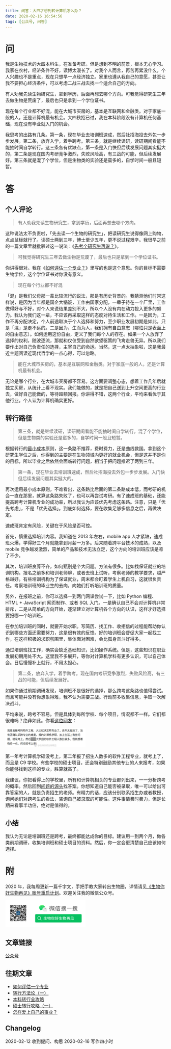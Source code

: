 ```yaml
---
title: 问答：大四才想到转计算机怎么办？
date: 2020-02-16 16:54:56
tags: [公众号, 问答]
---
```


# 问
我是生物技术的大四本科生，在准备考研。但是想到不明的前景，根本无心学习。我家在农村，经济条件不好，读博太漫长了。对我个人而言，再苦再累没什么，个人兴趣也不是重点，现在只想早一点经济独立。家里也遵从我自己的意愿，甚至让我不要担心经济条件，可以考虑二战三战去找一个适合自己的方向。

有人劝我先读生物研究生，拿到学历，后面再想去哪个方向。可我觉得研究生三年去做生物是荒废了，最后也只是拿到一个学位证书。

现在每个行业都不好混，能在大城市买房的，基本是互联网和金融类。对于家底一般的人，还是计算机最有机会。大四秋招已过，我在本科阶段没有计算机任何基础，现在没有毕业就入门的机会。

我思考的出路有几条。第一条，现在毕业去培训班速成，然后社招海投去外包一步步发展。第二条，放弃入学，着手跨考。第三条，就是继续读研，读研期间看能不能抽时间自学转行。这三条各有优缺点，第一条是入门快但后续发展问题其实挺大的，第二条是现在国内考研竞争激烈，失败风险高，有三战的可能，但后续发展好。第三条就是混了个学位，但是生物类的实验还是蛮多的，自学时间一般且短暂。

# 答

## 个人评论

> 有人劝我先读生物研究生，拿到学历，后面再想去哪个方向。

这种说法太不负责啦，「先去读一个生物的研究生」，把读研究生说得像网上购物，点点鼠标就行了。读硕士两到三年，博士至少五年，更不说过程艰辛。我很早之前的一篇文章里就批驳过这一说法：《[先考个研究生再说？](https://www.biobyelogy.com/2017/12/20/qa-should-i-keep-pursuing-biology/#%E8%A1%A5%E5%85%85)》。

> 可我觉得研究生三年去做生物是荒废了，最后也只是拿到一个学位证书。

你讲得很对。我在《[如何评估一个专业？](https://www.biobyelogy.com/2019/12/29/how-to-evaluate-a-major/)》里写的也是这个意思。你的目标不需要生物学位，这个学位证书对你没有意义。

> 现在每个行业都不好混

「混」是我们父母那一辈比较流行的说法，那是有历史背景的。我猜测他们时常这样说，是因为当年都是国企大锅饭，工作由国家分配，一辈子待在一个厂里，工作做得好与不好，对个人来说结果差别不大，所以个人没有内在动力投入更多的努力。我认为我们这一辈，不应该再采取这样的态度对待生活和工作。一是因为，工作不再分配决定，个人前途取决于个人选择和努力，至少职业发展初期是如此，只是「混」是走不远的。二是因为，生而为人，我们拥有自由意志（哪怕只是表面上的自由意志）。如何运用这份自由，定义了我们每个人的存在。如果一个人放弃了选择的权利，随波逐流，那就和仅仅受到自然欲望驱策的飞禽走兽无异。所以我们要作出对自己负责任的选择，主宰自己的命运。当然，这一点太抽象啦，这是我最近主题阅读近现代哲学的一点心得，可以忽略。

> 能在大城市买房的，基本是互联网和金融类。对于家底一般的人，还是计算机最有机会。

无论是哪个行业，在大城市买房都不容易。这方面要调整心态，想着工作几年后就独立买房，从统计上看不现实。我们能做的，就是把自己送到上升空间更高的行业去，做好自己能做的，等待超额回报。你讲得不错，这两个行业，平均来看优于其他行业。个人认为计算机确实更好。

## 转行路径

> 第三条，就是继续读研，读研期间看能不能抽时间自学转行。混了个学位，但是生物类的实验还是蛮多的，自学时间一般且短暂。

根据转行的[最小成本](https://www.biobyelogy.com/2020/01/12/principles-in-biobyelogy/#%E6%9C%80%E5%B0%8F%E6%88%90%E6%9C%AC)原则，这一条路不推荐，费时费力，还是曲线救国。拿到这个研究生学位之后，你得到的主要是在生物领域内更好的就业机会，但是这并不是你的目标，所以毕业之后依然会面临转行问题，相当于把问题推迟了两到三年。

> 第一条，现在毕业去培训班速成，然后社招海投去外包一步步发展。入门快但后续发展问题其实挺大的。

再次运用最小成本原则，不难看出，这条路比后面的第二条路成本低，而考研的机会一直在那里，就算这条路失败了，也可以再尝试考研。有了速成班的基础，还能提高跨考计算机专业的成功率，所以我认为应该优先考虑这条路。注意，只是「优先考虑」，不是「优先选择」。到底如何选择，要在收集足够多信息之后，再做决定。

速成班肯定有风险，关键在于风险是否可控。

首先，慎重选择培训内容。我知道在 2013 年左右，mobile app 人才紧缺，速成班火爆，学得好三个月就能拿到月薪一万多。后来随着跨平台技术的成熟，以及 mobile 竞争越发激烈，简单的产品和技术无法立足，这个方向的培训班应该是凉了不少。

其次，培训班良莠不齐，如何甄别是个大问题。方法有很多。比如找保证就业的培训机构。报名之前多和培训老师聊，或者去班上试听，考察老师的教学要求，越严格越好。有些培训机构为了保证就业，周末都会盯着学生上机自习，这就很负责任。考察培训班的毕业生的去向，向她们打听培训班的质量。

另外，在报班之前，你可以选择一到两门网课尝试一下，比如 Python 编程、HTML + JavaScript 网页制作、或者 SQL 入门。一是确认自己不会对计算机非常排斥，二是从简单的方向开始，逐渐建立对计算机各个方向的认识，这样才好选择要报哪一个培训班。

在参加培训班的同时，就要开始求职。写简历、找工作、收拒信的过程能帮助你认识到哪些方面还需要努力，这是很有效的反馈。好的培训班会督促大家一起找工作，在这样积极的求职氛围里，集体面对困难，会比孤身奋斗好得多。

通过培训班找工作，确实会缺乏基础知识，比如操作系统。但是，这些知识在职业发展初期用处不大。这里我不多展开，等你对计算机学科有更多认识，可以自己体会。日后慢慢补上就行，不用太担心。

> 第二条，放弃入学，着手跨考。现在国内考研竞争激烈，失败风险高，有三战的可能，但后续发展好。

如果你通过前期调研发现，培训班不是很好的选择，那么跨考这条路也值得尝试。而且可能并没有你想象得难，我不认为需要三战。行动前多收集信息，争取一次解决战斗。

平均来说，跨考不容易。但是具体到每所学校、每个项目，情况都不一样。它们都很难吗？绝非如此。你看[这位网友](https://www.weibo.com/3718728213/GueYG9JC3)：

<img src="/images/enrolled-in-software-engineering-program.jpg" width="50%">
<br/>

第一年考计算机学硕没考上，第二年报了招生人数多的软件工程专业，就考上了，而且是 C9 学校。有些学校的硕士项目，还会特别鼓励其他专业的人来报考，如果你能够找到这样的专业，胜算就高了。

我建议，你把看得上的学校里，所有和计算机相关的专业都列出来，一一分析跨考的概率。然后回到[问题的源头](https://www.biobyelogy.com/2020/01/12/principles-in-biobyelogy/#%E5%85%B3%E6%B3%A8%E6%BA%90%E5%A4%B4)找答案。你想知道自己能否被录取，唯一可以给出可靠答案的人，就是负责招生的老师。有精力的话，应该分别联系招生办或者教授，询问她们对跨考生的看法，咨询自己被录取的可能性。这件事情费时费力，但是长期来看事半功倍，绝对是值得的。

## 小结
我认为无论是培训班还是跨考，最终都能达成你的目标。建议用一到两个月，做各类前期调研，收集培训班和硕士项目的资料。然后，你一定会更清楚自己应该如何选择。

# 附

2020 年，我每周更新一篇千字文，手把手教大家转出生物圈，详情请见[《生物你好生物再见》账号重启计划](https://www.biobyelogy.com/2019/12/22/reboot-of-biobyelogy/)。欢迎关注我的微信公众号。

<img src="/images/biobyelogy-qrcode.png" width="50%">

## 文章链接
[公众号](https://mp.weixin.qq.com/s/LkMyFK2qL4vl6Cjob_uFvA)

## 往期文章
- [如何评估一个专业](https://www.biobyelogy.com/2019/12/29/how-to-evaluate-a-major/)
- [转行方法论（一）](https://www.biobyelogy.com/2020/01/12/principles-in-biobyelogy/)
- [本科转行全攻略](https://www.biobyelogy.com/2020/01/04/how-to-change-career-for-undergraduates/)
- [硕士转行攻略（一）](https://www.biobyelogy.com/2020/02/03/how-to-change-career-for-master-students/)
- [怎样爱上自己的事业？](https://www.biobyelogy.com/2020/02/09/how-to-fall-in-love-with-your-career/)

## Changelog
2020-02-12 收到提问、构思
2020-02-16 写作四小时
